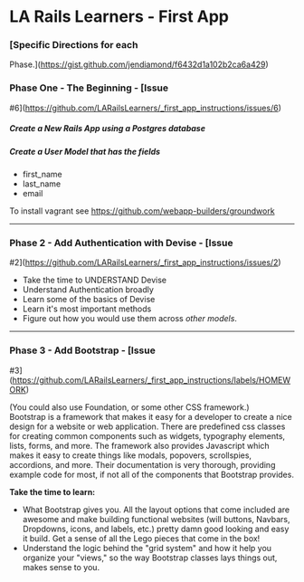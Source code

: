 # LA Rails Learners - First App

### [Specific Directions for each
Phase.](https://gist.github.com/jendiamond/f6432d1a102b2ca6a429)

### Phase One - The Beginning - [Issue
#6](https://github.com/LARailsLearners/_first_app_instructions/issues/6)

##### Create a New Rails App using a Postgres database

##### Create a User Model that has the fields 

+ first_name
+ last_name
+ email

To install vagrant see https://github.com/webapp-builders/groundwork

-----

### Phase 2 - Add Authentication with Devise - [Issue
#2](https://github.com/LARailsLearners/_first_app_instructions/issues/2)

- Take the time to UNDERSTAND Devise
- Understand Authentication broadly
- Learn some of the basics of Devise
- Learn it's most important methods
- Figure out how you would use them across *other models*.

-----

### Phase 3 - Add Bootstrap - [Issue
#3](https://github.com/LARailsLearners/_first_app_instructions/labels/HOMEWORK)

(You could also use Foundation, or some other CSS framework.)    
Bootstrap is a framework that makes it easy for a developer to create a nice
design for a website or web application. There are predefined css classes for
creating common components such as widgets, typography elements, lists, forms,
and more. The framework also provides Javascript which makes it easy to create
things like modals, popovers, scrollspies, accordions, and more. Their
documentation is very thorough, providing example code for most, if not all of
the components that Bootstrap provides.

**Take the time to learn:**
- What Bootstrap gives you. All the layout options that come included are
  awesome and make building functional websites (will buttons, Navbars,
Dropdowns, icons, and labels, etc.) pretty damn good looking and easy it
build. Get a sense of all the Lego pieces that come in the box!
- Understand the logic behind the "grid system" and how it help you organize
  your "views," so the way Bootstrap classes lays things out, makes sense to
you. 

